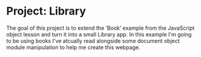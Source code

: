 # Project: Library

The goal of this project is to extend the ‘Book’ example from the JavaScript object lesson and turn it into a small Library app. In this example I'm going to be using books I've atcually read alongside some document object module manipulation to help me create this webpage.
